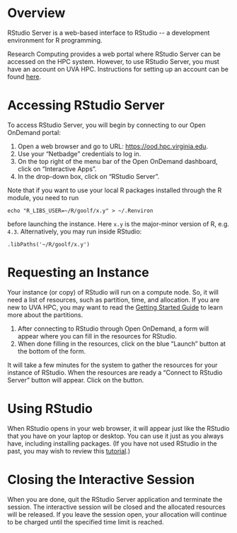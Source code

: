 # Overview
RStudio Server is a web-based interface to RStudio -- a development environment for R programming.

Research Computing provides a web portal where RStudio Server can be accessed on the HPC system. However, to use RStudio Server, you must have an account on UVA HPC. Instructions for setting up an account can be found [here](/userinfo/hpc/#get-started).


# Accessing RStudio Server
To access RStudio Server, you will begin by connecting to our Open OnDemand portal:

1. Open a web browser and go to URL:  https://ood.hpc.virginia.edu.
2. Use your “Netbadge” credentials to log in.
3. On the top right of the menu bar of the Open OnDemand dashboard, click on “Interactive Apps”.
4. In the drop-down box, click on “RStudio Server”.

Note that if you want to use your local R packages installed through the R module, you need to run
```
echo "R_LIBS_USER=~/R/goolf/x.y" > ~/.Renviron
```
before launching the instance. Here `x.y` is the major-minor version of R, e.g. `4.3`. Alternatively, you may run inside RStudio:
```
.libPaths('~/R/goolf/x.y')
```

# Requesting an Instance
Your instance (or copy) of RStudio will run on a compute node. So, it will need a list of resources, such as partition, time, and allocation. If you are new to UVA HPC, you may want to read the [Getting Started Guide](/userinfo/hpc/#job-queues) to learn more about the partitions.

1. After connecting to RStudio through Open OnDemand, a form will appear where you can fill in the resources for RStudio.
2. When done filling in the resources, click on the blue “Launch” button at the bottom of the form.

It will take a few minutes for the system to gather the resources for your instance of RStudio. When the resources are ready a “Connect to RStudio Server” button will appear. Click on the button.


# Using RStudio
When RStudio opens in your web browser, it will appear just like the RStudio that you have on your laptop or desktop.  You can use it just as you always have, including installing packages.  (If you have not used RStudio in the past, you may wish to review this [tutorial](https://posit.cloud/learn/recipes).)

# Closing the Interactive Session
When you are done, quit the RStudio Server application and terminate the session. The interactive session will be closed and the allocated resources will be released. If you leave the session open, your allocation will continue to be charged until the specified time limit is reached.

